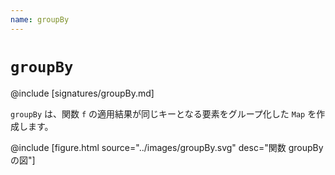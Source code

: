 ```yaml
---
name: groupBy
---
```


# `groupBy`

@include [signatures/groupBy.md]

`groupBy` は、関数 `f` の適用結果が同じキーとなる要素をグループ化した `Map` を作成します。

@include [figure.html source="../images/groupBy.svg" desc="関数 groupBy の図"]
